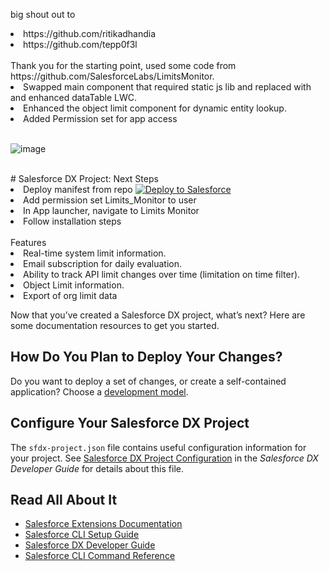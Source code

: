 
big shout out to 
<l>
  <li>https://github.com/ritikadhandia</li>
  <li> https://github.com/tepp0f3l</li>
</l>
<br>
Thank you for the starting point, used some code from https://github.com/SalesforceLabs/LimitsMonitor.
<l>
  <li>Swapped main component that required static js lib and replaced with and enhanced dataTable LWC.</li>
  <li>Enhanced the object limit component for dynamic entity lookup.</li>
  <li>Added Permission set for app access</li>
</l> 

<br>

![image](https://user-images.githubusercontent.com/83821286/155172571-4dc55ee8-4c6e-440f-b3bd-bdd25e4bc879.png)

<br>
# Salesforce DX Project: Next Steps
<l>
  <li>Deploy manifest from repo <a href="https://githubsfdeploy.herokuapp.com">
  <img alt="Deploy to Salesforce"
       src="https://raw.githubusercontent.com/afawcett/githubsfdeploy/master/deploy.png">
</a></li>
  <li>Add permission set Limits_Monitor to user</li>
  <li>In App launcher, navigate to Limits Monitor</li>
  <li>Follow installation steps</li>
</l>
<br>
Features
<l>
  <li>Real-time system limit information.</li>
  <li>Email subscription for daily evaluation.</li>
  <li>Ability to track API limit changes over time (limitation on time filter).</li>
  <li>Object Limit information.</li>
  <li>Export of org limit data</li>
</l>




Now that you’ve created a Salesforce DX project, what’s next? Here are some documentation resources to get you started.

## How Do You Plan to Deploy Your Changes?

Do you want to deploy a set of changes, or create a self-contained application? Choose a [development model](https://developer.salesforce.com/tools/vscode/en/user-guide/development-models).

## Configure Your Salesforce DX Project

The `sfdx-project.json` file contains useful configuration information for your project. See [Salesforce DX Project Configuration](https://developer.salesforce.com/docs/atlas.en-us.sfdx_dev.meta/sfdx_dev/sfdx_dev_ws_config.htm) in the _Salesforce DX Developer Guide_ for details about this file.

## Read All About It

- [Salesforce Extensions Documentation](https://developer.salesforce.com/tools/vscode/)
- [Salesforce CLI Setup Guide](https://developer.salesforce.com/docs/atlas.en-us.sfdx_setup.meta/sfdx_setup/sfdx_setup_intro.htm)
- [Salesforce DX Developer Guide](https://developer.salesforce.com/docs/atlas.en-us.sfdx_dev.meta/sfdx_dev/sfdx_dev_intro.htm)
- [Salesforce CLI Command Reference](https://developer.salesforce.com/docs/atlas.en-us.sfdx_cli_reference.meta/sfdx_cli_reference/cli_reference.htm)
